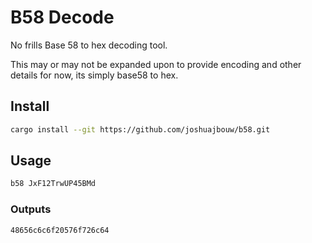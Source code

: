 # B58 Decode

No frills Base 58 to hex decoding tool.

This may or may not be expanded upon to provide encoding and other details for now, its simply
base58 to hex.

## Install

```bash
cargo install --git https://github.com/joshuajbouw/b58.git
```

## Usage

```bash
b58 JxF12TrwUP45BMd
```

### Outputs

```bash
48656c6c6f20576f726c64
```
